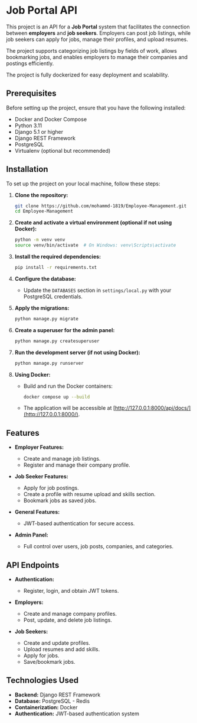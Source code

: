 # Job Portal API

This project is an API for a **Job Portal** system that facilitates the connection between **employers** and **job seekers**. Employers can post job listings, while job seekers can apply for jobs, manage their profiles, and upload resumes.

The project supports categorizing job listings by fields of work, allows bookmarking jobs, and enables employers to manage their companies and postings efficiently.

The project is fully dockerized for easy deployment and scalability.

## Prerequisites

Before setting up the project, ensure that you have the following installed:

- Docker and Docker Compose
- Python 3.11
- Django 5.1 or higher
- Django REST Framework
- PostgreSQL
- Virtualenv (optional but recommended)


## Installation

To set up the project on your local machine, follow these steps:

1. **Clone the repository:**
   ```bash
   git clone https://github.com/mohammd-1819/Employee-Management.git
   cd Employee-Management
   ```

2. **Create and activate a virtual environment (optional if not using Docker):**
   ```bash
   python -m venv venv
   source venv/bin/activate  # On Windows: venv\Scripts\activate
   ```

3. **Install the required dependencies:**
   ```bash
   pip install -r requirements.txt
   ```

4. **Configure the database:**
   - Update the `DATABASES` section in `settings/local.py` with your PostgreSQL credentials.

5. **Apply the migrations:**
   ```bash
   python manage.py migrate
   ```

6. **Create a superuser for the admin panel:**
   ```bash
   python manage.py createsuperuser
   ```

7. **Run the development server (if not using Docker):**
   ```bash
   python manage.py runserver
   ```

8. **Using Docker:**
   - Build and run the Docker containers:
     ```bash
     docker compose up --build
     ```
   - The application will be accessible at [http://127.0.0.1:8000/api/docs/](http://127.0.0.1:8000/).


## Features

- **Employer Features:**
  - Create and manage job listings.
  - Register and manage their company profile.


- **Job Seeker Features:**
  - Apply for job postings.
  - Create a profile with resume upload and skills section.
  - Bookmark jobs as saved jobs.


- **General Features:**
  - JWT-based authentication for secure access.

- **Admin Panel:**
  - Full control over users, job posts, companies, and categories.


## API Endpoints

- **Authentication:**
  - Register, login, and obtain JWT tokens.


- **Employers:**
  - Create and manage company profiles.
  - Post, update, and delete job listings.


- **Job Seekers:**
  - Create and update profiles.
  - Upload resumes and add skills.
  - Apply for jobs.
  - Save/bookmark jobs.


## Technologies Used

- **Backend:** Django REST Framework
- **Database:** PostgreSQL - Redis
- **Containerization:** Docker
- **Authentication:** JWT-based authentication system



